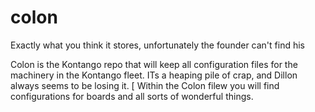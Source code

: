 # colon
Exactly what you think it stores, unfortunately the founder can't find his

Colon is the Kontango repo that will keep all configuration files for the machinery in the Kontango fleet. ITs a heaping pile of crap, and Dillon always seems to be losing it. 
[
Within the Colon filew you will find configurations for boards and all sorts of wonderful things. 
